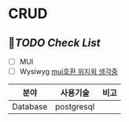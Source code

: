 # CRUD

## 📌*TODO Check List*

- [ ] MUI
- [ ] Wysiwyg [mui호환 위지윅 생각중](https://www.npmjs.com/package/react-mui-draft-wysiwyg)

|   분야        | 사용기술       | 비고 |
|--------------|------------|-----|
|  Database  | postgresql |   |

<!--
```
spring.jpa.hibernate.ddl-auto=update
```
어플리케이션 실행시 ddl문을 자동으로 실행한다. 값으로는 create, update, create-drop, validate가 있다.
```
spring.jpa.properties.hibernate.format_sql = true
```
SQL을 포맷팅하여 출력해준다.
```
spring.jpa.show-sql = true
```
jpa 처리시 sql을 보여준다.
-->
